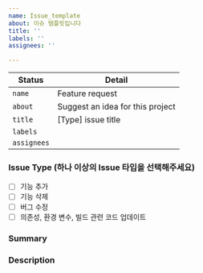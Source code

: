 ```yaml
---
name: Issue_template
about: 이슈 템플릿입니다
title: ''
labels: ''
assignees: ''

---
```


| Status     | Detail                             |
| ------------ | -------------------------------------------------- |
| `name` | Feature request                 |
| `about`   | Suggest an idea for this project |
| `title`   | [Type] issue title |
| `labels`   |  |
| `assignees`   |  |

### Issue Type (하나 이상의 Issue 타입을 선택해주세요)
- [ ] 기능 추가
- [ ] 기능 삭제
- [ ] 버그 수정
- [ ] 의존성, 환경 변수, 빌드 관련 코드 업데이트

### Summary

### Description
